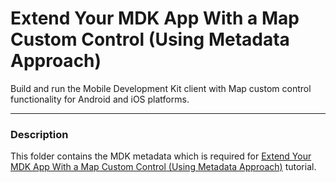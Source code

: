 # Extend Your MDK App With a Map Custom Control (Using Metadata Approach)
Build and run the Mobile Development Kit client with Map custom control functionality for Android and iOS platforms.

***
### Description

This folder contains the MDK metadata which is required for [Extend Your MDK App With a Map Custom Control (Using Metadata Approach)](https://developers.sap.com/tutorials/cp-mobile-dev-kit-map-extension.html) tutorial.
